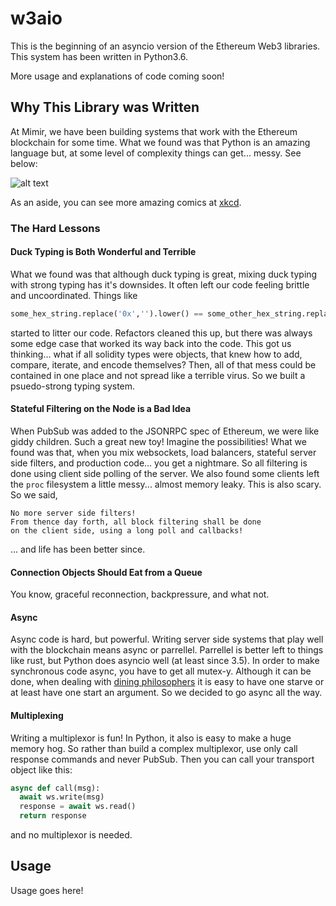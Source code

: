# w3aio

This is the beginning of an asyncio version of the Ethereum Web3 libraries.
This system has been written in Python3.6.

More usage and explanations of code coming soon!

## Why This Library was Written

At Mimir, we have been building systems that work with the Ethereum blockchain for some time. What we found was that Python is an amazing language but, at some level of complexity things can get... messy. See below:

![alt text](https://imgs.xkcd.com/comics/electric_skateboard_double_comic.png)

As an aside, you can see more amazing comics at [xkcd](https://xkcd.com/license.html).

### The Hard Lessons
#### Duck Typing is Both Wonderful and Terrible

What we found was that although duck typing is great, mixing duck typing with
strong typing has it's downsides. It often left our code feeling brittle and
uncoordinated. Things like

```python
some_hex_string.replace('0x','').lower() == some_other_hex_string.replace('0x','').lower()
```

started to litter our code. Refactors cleaned this up, but there was always some edge case that worked its way back into the code. This got us thinking... what if all solidity types were objects, that knew how to add, compare, iterate, and encode themselves? Then, all of that mess could be contained in one place and not spread like a terrible virus. So we built a psuedo-strong typing system.

#### Stateful Filtering on the Node is a Bad Idea

When PubSub was added to the JSONRPC spec of Ethereum, we were like giddy children. Such a great new toy! Imagine the possibilities! What we found was that, when you mix websockets, load balancers, stateful server side filters, and production code... you get a nightmare. So all filtering is done using client side polling of the server. We also found some clients left the `proc` filesystem a little messy... almost memory leaky. This is also scary. So we said,

```
No more server side filters!
From thence day forth, all block filtering shall be done
on the client side, using a long poll and callbacks!
```
... and life has been better since.

#### Connection Objects Should Eat from a Queue

You know, graceful reconnection, backpressure, and what not.

#### Async

Async code is hard, but powerful. Writing server side systems that play well with the blockchain means async or parrellel. Parrellel is better left to things like rust, but Python does asyncio well (at least since 3.5). In order to make synchronous code async, you have to get all mutex-y. Although it can be done, when dealing with [dining philosophers](https://en.wikipedia.org/wiki/Dining_philosophers_problem) it is easy to have one starve or at least have one start an argument. So we decided to go async all the way.

#### Multiplexing

Writing a multiplexor is fun! In Python, it also is easy to make a huge memory hog. So rather than build a complex multiplexor, use only call response commands and never PubSub. Then you can call your transport object like this:
```python
async def call(msg):
  await ws.write(msg)
  response = await ws.read()
  return response
```
and no multiplexor is needed.

## Usage

Usage goes here!
